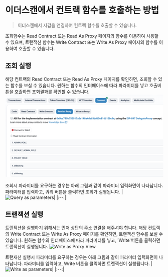 # 이더스캔에서 컨트랙 함수를 호출하는 방법

> 이더스캔에서 지갑을 연결하여 컨트랙 함수를 호출할 수 있습니다.

조회함수는 Read Contract 또는 Read As Proxy 페이지의 함수를 이용하여 사용할 수 있으며, 트랜잭션 함수는 Write Contract 또는 Write As Proxy 페이지의 함수를 이용하여 호출할 수 있습니다.

## 조회 실행
해당 컨트랙의 Read Contract 또는 Read As Proxy 페이지를 확인하면, 조회할 수 있는 함수를 보실 수 있습니다. 원하는 함수의 인터페이스에 따라 파라미터를 넣고 호출버튼을 호출하면 조회결과를 확인할 수 있습니다.
![Read as Proxy View](https://github.com/tokamak-network/TONStarter/blob/develop/img/howto_0.png)



조회시 파라미터를 요구하는 경우는 아래 그림과 같이 파라미터 입력화면이 나타납니다. 파라미터를 입력하고, 쿼리 버튼을 클릭하면 조회가 실행됩니다.
|<img src="https://https://github.com/tokamak-network/TONStarter/blob/develop/img/howto_1.png" width="400" alt="Query as parameters">|
|:--:|


## 트랜잭션 실행

트랜잭션을 실행하기 위해서는 먼저 상단의 주소 연결을 해주셔야 합니다.
해당 컨트랙의 Write Contract 또는 Write As Proxy 페이지를 확인하면, 트랜잭션 함수를 보실 수 있습니다. 원하는 함수의 인터페이스에 따라 파라미터를 넣고, 'Write'버튼을 클릭하면 트랜잭션이 실행됩니다.
![Write as Proxy View](https://https://github.com/tokamak-network/TONStarter/blob/develop/img/howto_2.png)


트랜재션 실행시 파라미터를 요구하는 경우는 아래 그림과 같이 파라미터 입력화면이 나타납니다. 파라미터를 입력하고, Write 버튼을 클릭하면 트랜잭션이 실행됩니다.
|<img src="https://https://github.com/tokamak-network/TONStarter/blob/develop/img/howto_3.png" width="400" alt="Write as parameters">|
|:--:|

